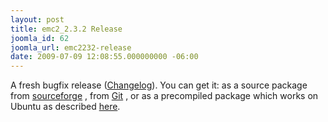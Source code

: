 ```yaml
---
layout: post
title: emc2_2.3.2 Release
joomla_id: 62
joomla_url: emc2232-release
date: 2009-07-09 12:08:55.000000000 -06:00
---
```

A fresh bugfix release (<a href="https://sourceforge.net/project/shownotes.php?group_id=6744&amp;amp;release_id=695865" target="_blank">Changelog</a>). You can get it: as a source package from&nbsp;<a href="http://prdownloads.sourceforge.net/emc/emc2_2.3.2.tar.gz?download">sourceforge</a>&nbsp;, from&nbsp;<a href="http://wiki.linuxcnc.org/cgi-bin/emcinfo.pl?Installing_EMC2" target="_blank">Git</a>&nbsp;, or as a precompiled package which works on Ubuntu as described&nbsp;<a href="content/view/2/4/lang,en/">here</a>.
